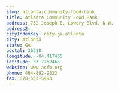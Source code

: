 ```yaml
---
slug: atlanta-community-food-bank
title: Atlanta Community Food Bank
address: 732 Joseph E. Lowery Blvd. N.W.
address2: 
cityIndexKey: city-ga-atlanta
city: Atlanta
state: GA
postal: 30318
longitude: -84.417465
latitude: 33.7752465
website: www.acfb.org
phone: 404-892-9822
fax: 678-553-5993
---
```

